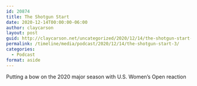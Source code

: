 ```yaml
---
id: 20874
title: The Shotgun Start
date: 2020-12-14T00:00:00-06:00
author: claycarson
layout: post
guid: http://claycarson.net/uncategorized/2020/12/14/the-shotgun-start-3/
permalink: /timeline/media/podcast/2020/12/14/the-shotgun-start-3/
categories:
  - Podcast
format: aside
---
```

<div class="media-details">Putting a bow on the 2020 major season with U.S. Women’s Open reaction</div>

<div class="media-creator"></div>

<div class="media-rating"></div>